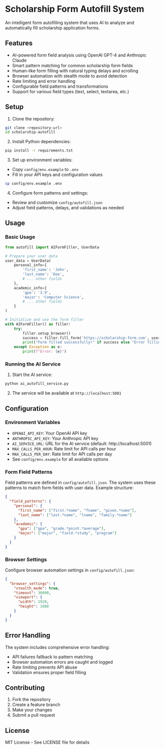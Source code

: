 # Scholarship Form Autofill System

An intelligent form autofilling system that uses AI to analyze and automatically fill scholarship application forms.

## Features

- AI-powered form field analysis using OpenAI GPT-4 and Anthropic Claude
- Smart pattern matching for common scholarship form fields
- Human-like form filling with natural typing delays and scrolling
- Browser automation with stealth mode to avoid detection
- Rate limiting and error handling
- Configurable field patterns and transformations
- Support for various field types (text, select, textarea, etc.)

## Setup

1. Clone the repository:
```bash
git clone <repository-url>
cd scholarship-autofill
```

2. Install Python dependencies:
```bash
pip install -r requirements.txt
```

3. Set up environment variables:
- Copy `config/env.example` to `.env`
- Fill in your API keys and configuration values
```bash
cp config/env.example .env
```

4. Configure form patterns and settings:
- Review and customize `config/autofill.json`
- Adjust field patterns, delays, and validations as needed

## Usage

### Basic Usage

```python
from autofill import AIFormFiller, UserData

# Prepare your user data
user_data = UserData(
    personal_info={
        'first_name': 'John',
        'last_name': 'Doe',
        # ... other fields
    },
    academic_info={
        'gpa': '3.9',
        'major': 'Computer Science',
        # ... other fields
    }
)

# Initialize and use the form filler
with AIFormFiller() as filler:
    try:
        filler.setup_browser()
        success = filler.fill_form('https://scholarship-form.com', user_data)
        print("Form filled successfully!" if success else "Error filling form")
    except Exception as e:
        print(f"Error: {e}")
```

### Running the AI Service

1. Start the AI service:
```bash
python ai_autofill_service.py
```

2. The service will be available at `http://localhost:5001`

## Configuration

### Environment Variables

- `OPENAI_API_KEY`: Your OpenAI API key
- `ANTHROPIC_API_KEY`: Your Anthropic API key
- `AI_SERVICE_URL`: URL for the AI service (default: http://localhost:5001)
- `MAX_CALLS_PER_HOUR`: Rate limit for API calls per hour
- `MAX_CALLS_PER_DAY`: Rate limit for API calls per day
- See `config/env.example` for all available options

### Form Field Patterns

Field patterns are defined in `config/autofill.json`. The system uses these patterns to match form fields with user data. Example structure:

```json
{
  "field_patterns": {
    "personal": {
      "first_name": ["first.*name", "fname", "given.*name"],
      "last_name": ["last.*name", "lname", "family.*name"]
    },
    "academic": {
      "gpa": ["gpa", "grade.*point.*average"],
      "major": ["major", "field.*study", "program"]
    }
  }
}
```

### Browser Settings

Configure browser automation settings in `config/autofill.json`:

```json
{
  "browser_settings": {
    "stealth_mode": true,
    "timeout": 30000,
    "viewport": {
      "width": 1920,
      "height": 1080
    }
  }
}
```

## Error Handling

The system includes comprehensive error handling:

- API failures fallback to pattern matching
- Browser automation errors are caught and logged
- Rate limiting prevents API abuse
- Validation ensures proper field filling

## Contributing

1. Fork the repository
2. Create a feature branch
3. Make your changes
4. Submit a pull request

## License

MIT License - See LICENSE file for details
